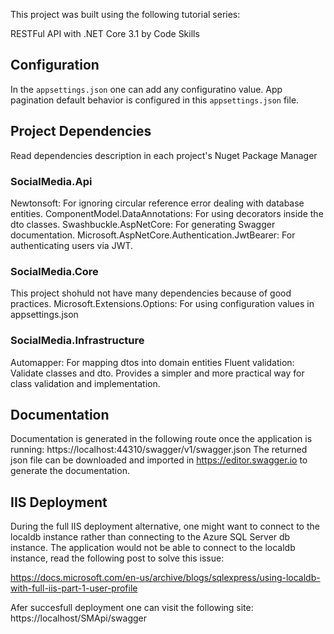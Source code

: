 This project was built using the following tutorial series:

RESTFul API with .NET Core 3.1 by Code Skills

## Configuration

In the `appsettings.json` one can add any configuratino value.
App pagination default behavior is configured in this `appsettings.json` file.

## Project Dependencies

Read dependencies description in each project's Nuget Package Manager 

### SocialMedia.Api

Newtonsoft: For ignoring circular reference error dealing with database entities.
ComponentModel.DataAnnotations: For using decorators inside the dto classes.
Swashbuckle.AspNetCore: For generating Swagger documentation.
Microsoft.AspNetCore.Authentication.JwtBearer: For authenticating users via JWT.

### SocialMedia.Core

This project shohuld not have many dependencies because of good practices.
Microsoft.Extensions.Options: For using configuration values in appsettings.json

### SocialMedia.Infrastructure

Automapper: For mapping dtos into domain entities
Fluent validation: Validate classes and dto. Provides a simpler and more practical way for class validation and implementation.

## Documentation

Documentation is generated in the following route once the application is running: https://localhost:44310/swagger/v1/swagger.json
The returned json file can be downloaded and imported in https://editor.swagger.io to generate the documentation.

## IIS Deployment

During the full IIS deployment alternative, one might want to connect to the localdb instance rather than connecting to the Azure SQL Server db instance.
The application would not be able to connect to the localdb instance, read the following post to solve this issue:

https://docs.microsoft.com/en-us/archive/blogs/sqlexpress/using-localdb-with-full-iis-part-1-user-profile

Afer succesfull deployment one can visit the following site: https://localhost/SMApi/swagger



